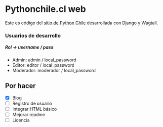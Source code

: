 Pythonchile.cl web
=======

Este es código del [sitio de Python Chile](http://pythonchile.cl) desarrollada con Django y Wagtail.

### Usuarios de desarrollo
##### Rol -> username / pass

- Admin: admin / local_password
- Editor: editor / local_password
- Moderador: moderador / local_password


## Por hacer

- [x] Blog
- [ ] Registro de usuario
- [ ] Integrar HTML básico
- [ ] Mejorar readme
- [ ] Licencia
